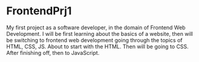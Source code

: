 # FrontendPrj1
My first project as a software developer, in the domain of Frontend Web Development.
I will be first learning about the basics of a website, then will be switching to frontend web development going through the topics of HTML, CSS, JS.
About to start with the HTML. Then will be going to CSS. After finishing off, then to JavaScript.
